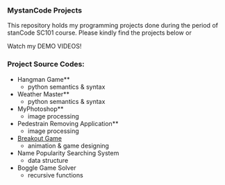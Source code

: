 ### MystanCode Projects
This repository holds my programming projects done during the period of stanCode SC101 course.
Please kindly find the projects below or

Watch my DEMO VIDEOS!

### Project Source Codes:
- Hangman Game**
    - python semantics & syntax
- Weather Master**
    - python semantics & syntax
- MyPhotoshop**
    - image processing
- Pedestrain Removing Application**
    - image processing
- [Breakout Game](https://github.com/leticiawu/MystanCodeProjects/blob/main/SC101_A2/breakout.py)
    - animation & game designing
- Name Popularity Searching System
    - data structure
- Boggle Game Solver
    - recursive functions
